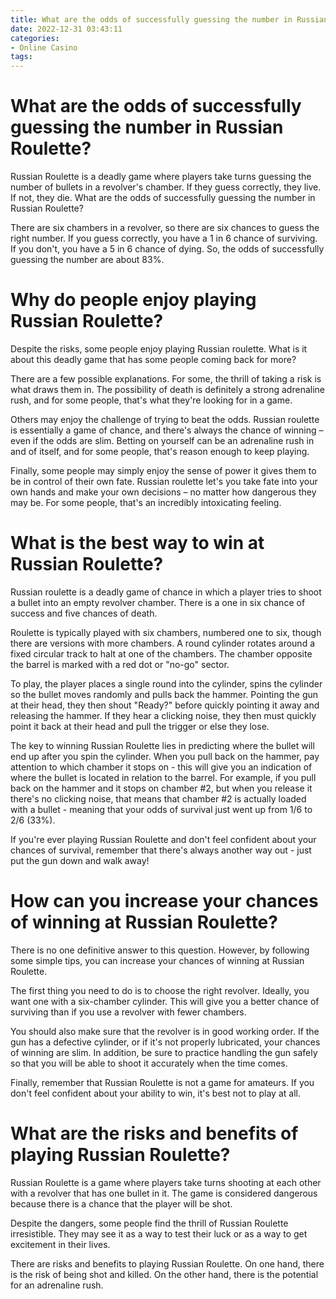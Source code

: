 ```yaml
---
title: What are the odds of successfully guessing the number in Russian Roulette 
date: 2022-12-31 03:43:11
categories:
- Online Casino
tags:
---
```



#  What are the odds of successfully guessing the number in Russian Roulette? 

Russian Roulette is a deadly game where players take turns guessing the number of bullets in a revolver's chamber. If they guess correctly, they live. If not, they die. What are the odds of successfully guessing the number in Russian Roulette?

There are six chambers in a revolver, so there are six chances to guess the right number. If you guess correctly, you have a 1 in 6 chance of surviving. If you don't, you have a 5 in 6 chance of dying. So, the odds of successfully guessing the number are about 83%.

#  Why do people enjoy playing Russian Roulette? 
Despite the risks, some people enjoy playing Russian roulette. What is it about this deadly game that has some people coming back for more? 

There are a few possible explanations. For some, the thrill of taking a risk is what draws them in. The possibility of death is definitely a strong adrenaline rush, and for some people, that's what they're looking for in a game. 

Others may enjoy the challenge of trying to beat the odds. Russian roulette is essentially a game of chance, and there's always the chance of winning – even if the odds are slim. Betting on yourself can be an adrenaline rush in and of itself, and for some people, that's reason enough to keep playing. 

Finally, some people may simply enjoy the sense of power it gives them to be in control of their own fate. Russian roulette let's you take fate into your own hands and make your own decisions – no matter how dangerous they may be. For some people, that's an incredibly intoxicating feeling.

#  What is the best way to win at Russian Roulette? 

Russian roulette is a deadly game of chance in which a player tries to shoot a bullet into an empty revolver chamber. There is a one in six chance of success and five chances of death. 

Roulette is typically played with six chambers, numbered one to six, though there are versions with more chambers. A round cylinder rotates around a fixed circular track to halt at one of the chambers. The chamber opposite the barrel is marked with a red dot or "no-go" sector. 

To play, the player places a single round into the cylinder, spins the cylinder so the bullet moves randomly and pulls back the hammer. Pointing the gun at their head, they then shout "Ready?" before quickly pointing it away and releasing the hammer. If they hear a clicking noise, they then must quickly point it back at their head and pull the trigger or else they lose. 

The key to winning Russian Roulette lies in predicting where the bullet will end up after you spin the cylinder. When you pull back on the hammer, pay attention to which chamber it stops on - this will give you an indication of where the bullet is located in relation to the barrel. For example, if you pull back on the hammer and it stops on chamber #2, but when you release it there's no clicking noise, that means that chamber #2 is actually loaded with a bullet - meaning that your odds of survival just went up from 1/6 to 2/6 (33%). 

If you're ever playing Russian Roulette and don't feel confident about your chances of survival, remember that there's always another way out - just put the gun down and walk away!

#  How can you increase your chances of winning at Russian Roulette? 

There is no one definitive answer to this question. However, by following some simple tips, you can increase your chances of winning at Russian Roulette.

The first thing you need to do is to choose the right revolver. Ideally, you want one with a six-chamber cylinder. This will give you a better chance of surviving than if you use a revolver with fewer chambers.

You should also make sure that the revolver is in good working order. If the gun has a defective cylinder, or if it's not properly lubricated, your chances of winning are slim. In addition, be sure to practice handling the gun safely so that you will be able to shoot it accurately when the time comes.

Finally, remember that Russian Roulette is not a game for amateurs. If you don't feel confident about your ability to win, it's best not to play at all.

#  What are the risks and benefits of playing Russian Roulette?

Russian Roulette is a game where players take turns shooting at each other with a revolver that has one bullet in it. The game is considered dangerous because there is a chance that the player will be shot.

Despite the dangers, some people find the thrill of Russian Roulette irresistible. They may see it as a way to test their luck or as a way to get excitement in their lives.

There are risks and benefits to playing Russian Roulette. On one hand, there is the risk of being shot and killed. On the other hand, there is the potential for an adrenaline rush.